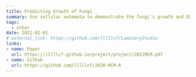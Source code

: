 ```yaml
---
title: Predicting Growth of Fungi
summary: Use cellular automata to demonstrate the fungi's growth and ELO system for competition between fungi.
tags:
  - other
date: 2021-02-01
# external_link: https://github.com/lllllcf/LuminaryStudio
links:
- name: Paper
  url: https://lllllcf.github.io/project/project/2021MCM.pdf
- name: Github
  url: https://github.com/lllllcf/2020-MCM-A
---
```

